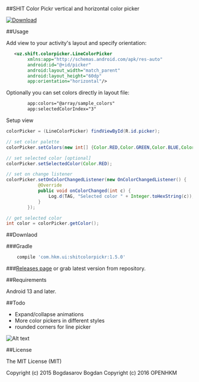 ##SHIT Color Pickr vertical and horizontal color picker

[ ![Download](https://api.bintray.com/packages/jjhesk/maven/shitcolorpickr/images/download.svg) ](https://bintray.com/jjhesk/maven/shitcolorpickr/_latestVersion)

##Usage

Add view to your activity's layout and specify orientation:
```xml
   <uz.shift.colorpicker.LineColorPicker
        xmlns:app="http://schemas.android.com/apk/res-auto"
        android:id="@+id/picker"
        android:layout_width="match_parent"
        android:layout_height="60dp"
        app:orientation="horizontal"/>
```

Optionally you can set colors directly in layout file:
```xml
        app:colors="@array/sample_colors"
        app:selectedColorIndex="3"
```

Setup view
```java
colorPicker = (LineColorPicker) findViewById(R.id.picker);

// set color palette
colorPicker.setColors(new int[] {Color.RED,Color.GREEN,Color.BLUE,Color.YELLOW});

// set selected color [optional]
colorPicker.setSelectedColor(Color.RED);

// set on change listener
colorPicker.setOnColorChangedListener(new OnColorChangedListener() {
			@Override
			public void onColorChanged(int c) {
				Log.d(TAG, "Selected color " + Integer.toHexString(c));
			}
		});

// get selected color
int color = colorPicker.getColor();
```

##Downlaod

###Gradle
```gradle
    compile 'com.hkm.ui:shitcolorpickr:1.5.0'
```

###[Releases page](https://github.com/HKMOpen/ShiftColorPicker/releases) 
or grab latest version from repository.

##Requirements

Android 13 and later.

##Todo
* Expand/collapse animations
* More color pickers in different styles
* rounded corners for line picker


![Alt text](/screenshot.png?raw=true)


##License

The MIT License (MIT)

Copyright (c) 2015 Bogdasarov Bogdan 
Copyright (c) 2016 OPENHKM
